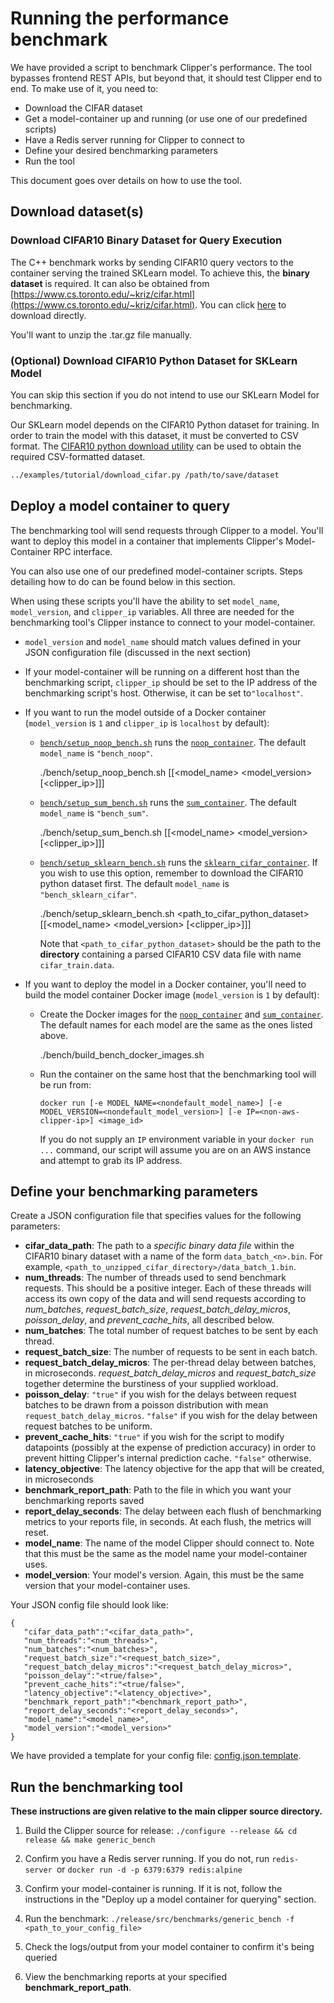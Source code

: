 # Running the performance benchmark

We have provided a script to benchmark Clipper's performance. The tool bypasses frontend REST APIs, but beyond that, it should test Clipper end to end. To make use of it, you need to:

* Download the CIFAR dataset
* Get a model-container up and running (or use one of our predefined scripts)
* Have a Redis server running for Clipper to connect to
* Define your desired benchmarking parameters
* Run the tool

This document goes over details on how to use the tool.

## Download dataset(s)

### Download CIFAR10 Binary Dataset for Query Execution
The C++ benchmark works by sending CIFAR10 query vectors to the container serving the trained SKLearn model. To achieve this, the **binary dataset** is required. It can also be obtained from [https://www.cs.toronto.edu/~kriz/cifar.html](https://www.cs.toronto.edu/~kriz/cifar.html). You can click [here](https://www.cs.toronto.edu/~kriz/cifar-10-binary.tar.gz) to download directly.

You'll want to unzip the .tar.gz file manually.


### (Optional) Download CIFAR10 Python Dataset for SKLearn Model 
You can skip this section if you do not intend to use our SKLearn Model for benchmarking.

Our SKLearn model depends on the CIFAR10 Python dataset for training. In order to train the model with this dataset, it must be converted to CSV format. The [CIFAR10 python download utility](../examples/tutorial/download_cifar.py) can be used to obtain the required CSV-formatted dataset.

```sh
../examples/tutorial/download_cifar.py /path/to/save/dataset
```


## Deploy a model container to query

The benchmarking tool will send requests through Clipper to a model. You'll want to deploy this model in a container that implements Clipper's Model-Container RPC interface.

You can also use one of our predefined model-container scripts. Steps detailing how to do can be found below in this section.

When using these scripts you'll have the ability to set `model_name`, `model_version`, and `clipper_ip` variables. All three are needed for the benchmarking tool's Clipper instance to connect to your model-container. 

- `model_version` and `model_name` should match values defined in your JSON configuration file (discussed in the next section)
- If your model-container will be running on a different host than the benchmarking script, `clipper_ip` should be set to the IP address of the benchmarking script's host. Otherwise, it can be set to`"localhost"`.

- If you want to run the model outside of a Docker container (`model_version` is `1` and `clipper_ip` is `localhost` by default):

  - [`bench/setup_noop_bench.sh`](https://github.com/ucbrise/clipper/tree/develop/bench/setup_noop_bench.sh) runs the [`noop_container`](https://github.com/ucbrise/clipper/blob/develop/containers/python/noop_container.py). The default `model_name` is `"bench_noop"`.
  
      ./bench/setup_noop_bench.sh [[<model_name> <model_version> [<clipper_ip>]]] 
    
  - [`bench/setup_sum_bench.sh`](https://github.com/ucbrise/clipper/tree/develop/bench/setup_sum_bench.sh) runs the [`sum_container`](https://github.com/ucbrise/clipper/blob/develop/containers/python/sum_container.py). The default `model_name` is `"bench_sum"`.

       ./bench/setup_sum_bench.sh [[<model_name> <model_version> [<clipper_ip>]]] 
  
  - [`bench/setup_sklearn_bench.sh`](https://github.com/ucbrise/clipper/tree/develop/bench/setup_sklearn_bench.sh) runs the [`sklearn_cifar_container`](https://github.com/ucbrise/clipper/blob/develop/containers/python/sklearn_cifar_container). If you wish to use this option, remember to download the CIFAR10 python dataset first. The default `model_name` is `"bench_sklearn_cifar"`.

    
      ./bench/setup_sklearn_bench.sh <path_to_cifar_python_dataset> [[<model_name> <model_version> [<clipper_ip>]]]

    Note that `<path_to_cifar_python_dataset>` should be the path to the **directory** containing a parsed CIFAR10 CSV data file with name `cifar_train.data`.

- If you want to deploy the model in a Docker container, you'll need to build the model container Docker image (`model_version` is `1` by default):
  - Create the Docker images for the [`noop_container`](https://github.com/ucbrise/clipper/blob/develop/containers/python/noop_container.py)  and [`sum_container`](https://github.com/ucbrise/clipper/blob/develop/containers/python/sum_container.py). The default names for each model are the same as the ones listed above.

       ./bench/build_bench_docker_images.sh
  
  - Run the container on the same host that the benchmarking tool will be run from:
  
        docker run [-e MODEL_NAME=<nondefault_model_name>] [-e MODEL_VERSION=<nondefault_model_version>] [-e IP=<non-aws-clipper-ip>] <image_id>
        
    If you do not supply an `IP` environment variable in your `docker run ...` command, our script will assume you are on an AWS instance and attempt to grab its IP address.


## Define your benchmarking parameters

Create a JSON configuration file that specifies values for the following parameters:

- **cifar\_data_path**: The path to a *specific binary data file* within the CIFAR10 binary dataset with a name of the form `data_batch_<n>.bin`. For example, `<path_to_unzipped_cifar_directory>/data_batch_1.bin`.
- **num_threads**: The number of threads used to send benchmark requests. This should be a positive integer. Each of these threads will access its own copy of the data and will send requests according to *num_batches*, *request\_batch_size*, *request\_batch\_delay_micros*, *poisson_delay*, and *prevent\_cache_hits*, all described below.
- **num_batches**: The total number of request batches to be sent by each thread.
- **request\_batch_size**: The number of requests to be sent in each batch.
- **request\_batch\_delay_micros**: The per-thread delay between batches, in microseconds. *request\_batch\_delay_micros* and *request\_batch_size* together determine the burstiness of your supplied workload.
- **poisson_delay**: `"true"` if you wish for the delays between request batches to be drawn from a poisson distribution with mean `request_batch_delay_micros`. `"false"` if you wish for the delay between request batches to be uniform.
- **prevent\_cache_hits**: `"true"` if you wish for the script to modify datapoints (possibly at the expense of prediction accuracy) in order to prevent hitting Clipper's internal prediction cache. `"false"` otherwise.
- **latency_objective**: The latency objective for the app that will be created, in microseconds
- **benchmark_report_path**: Path to the file in which you want your benchmarking reports saved
- **report\_delay_seconds**: The delay between each flush of benchmarking metrics to your reports file, in seconds. At each flush, the metrics will reset.
- **model_name**: The name of the model Clipper should connect to. Note that this must be the same as the model name your model-container uses.
- **model_version**: Your model's version. Again, this must be the same version that your model-container uses.

Your JSON config file should look like:

```
{
   "cifar_data_path":"<cifar_data_path>",
   "num_threads":"<num_threads>",
   "num_batches":"<num_batches>",
   "request_batch_size":"<request_batch_size>",
   "request_batch_delay_micros":"<request_batch_delay_micros>",
   "poisson_delay":"<true/false>",
   "prevent_cache_hits":"<true/false>",
   "latency_objective":"<latency_objective>",
   "benchmark_report_path":"<benchmark_report_path>",
   "report_delay_seconds":"<report_delay_seconds>",
   "model_name":"<model_name>",
   "model_version":"<model_version>"
}
```

We have provided a template for your config file: [config.json.template](./config.json.template).

## Run the benchmarking tool
**These instructions are given relative to the main clipper source directory.**

1. Build the Clipper source for release: 
`./configure --release && cd release && make generic_bench`

2. Confirm you have a Redis server running. If you do not, run `redis-server `or `docker run -d -p 6379:6379 redis:alpine`

3. Confirm your model-container is running. If it is not, follow the instructions in the "Deploy up a model container for querying" section.

4. Run the benchmark: `./release/src/benchmarks/generic_bench -f <path_to_your_config_file>`
  
5. Check the logs/output from your model container to confirm it's being queried

6. View the benchmarking reports at your specified **benchmark_report_path**.
